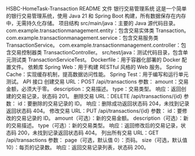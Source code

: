 HSBC-HomeTask-Transaction
README 文件
银行交易管理系统
这是一个简单的银行交易管理系统，使用 Java 21 和 Spring Boot 构建，所有数据保存在内存中，无需持久化存储。
项目结构
src/main/java：主要的 Java 源代码目录。
com.example.transactionmanagement.entity：包含交易实体类 Transaction。
com.example.transactionmanagement.service：包含交易服务类 TransactionService。
com.example.transactionmanagement.controller：包含交易控制器类 TransactionController。
src/test/java：测试代码目录，包含单元测试类 TransactionServiceTest。
Dockerfile：用于容器化部署的 Docker 配置文件。
依赖库
Spring Web：用于构建 RESTful 风格的 Web 服务。
Spring Cache：实现缓存机制，提高数据访问性能。
Spring Test：用于编写和运行单元测试。
API 接口
创建交易
URL：POST /api/transactions
参数：
amount：交易金额，必须大于零。
description：交易描述。
type：交易类型。
响应：返回创建的交易记录，状态码 201。
删除交易
URL：DELETE /api/transactions/{id}
参数：
id：要删除的交易记录的 ID。
响应：删除成功返回状态码 204，未找到记录返回状态码 404。
修改交易
URL：PUT /api/transactions/{id}
参数：
id：要修改的交易记录的 ID。
amount（可选）：新的交易金额。
description（可选）：新的交易描述。
type（可选）：新的交易类型。
响应：返回修改后的交易记录，状态码 200，未找到记录返回状态码 404。
列出所有交易
URL：GET /api/transactions
参数：
page（可选，默认值 0）：页码。
size（可选，默认值 10）：每页的记录数。
响应：返回交易记录列表，状态码 200。
